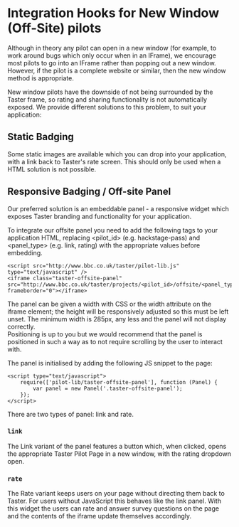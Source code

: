 Integration Hooks for New Window (Off-Site) pilots
==================================================

Although in theory any pilot can open in a new window (for example, to work around bugs
which only occur when in an IFrame), we encourage most pilots to go into an IFrame rather
than popping out a new window. However, if the pilot is a complete website or similar, then
the new window method is appropriate.

New window pilots have the downside of not being surrounded by the Taster frame, so rating and sharing
functionality is not automatically exposed.  We provide different solutions to this problem, to suit your application:

## Static Badging

Some static images are available which you can drop into your application, with a link back to
Taster's rate screen. This should only be used when a HTML solution is not possible.

## Responsive Badging / Off-site Panel

Our preferred solution is an embeddable panel - a responsive widget which exposes Taster branding and functionality for
your application.

To integrate our offsite panel you need to add the following tags to your application HTML, replacing <pilot_id> (e.g. hackstage-pass)
and <panel_type> (e.g. link, rating) with the appropriate values before embedding.  

    <script src="http://www.bbc.co.uk/taster/pilot-lib.js" type="text/javascript" />
    <iframe class="taster-offsite-panel" src="http://www.bbc.co.uk/taster/projects/<pilot_id>/offsite/<panel_type>" frameborder="0"></iframe>

The panel can be given a width with CSS or the width attribute on the iframe element; the height will be responsively
adjusted so this must be left unset.  The minimum width is 285px, any less and the panel will not display correctly.  
Positioning is up to you but we would recommend that the panel is positioned in such a way as to not require scrolling
by the user to interact with.

The panel is initialised by adding the following JS snippet to the page:

    <script type="text/javascript">
        require(['pilot-lib/taster-offsite-panel'], function (Panel) {
            var panel = new Panel('.taster-offsite-panel');
        });
    </script>

There are two types of panel: link and rate.

### `link`

The Link variant of the panel features a button which, when clicked, opens the appropriate Taster Pilot Page in a 
new window, with the rating dropdown open.  

### `rate`

The Rate variant keeps users on your page without directing them back to Taster. For users without JavaScript this behaves like the link panel. With this widget the users can rate and answer survey questions on the page and the contents of the iframe update themselves accordingly.
